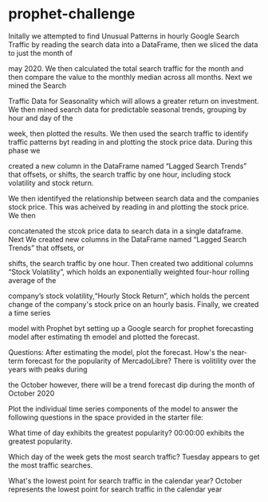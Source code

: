 # prophet-challenge

Initally we attempted to find Unusual Patterns in hourly Google Search Traffic by reading the search data into a DataFrame, then we sliced the data to just the month of

may 2020. We then calculated the total search traffic for the month and then compare the value to the monthly median across all months. Next we mined the Search

Traffic Data for Seasonality which will allows a greater return on investment. We then mined search data for predictable seasonal trends, grouping by hour and day of the

week, then plotted the results.  We then used the search traffic to identify traffic patterns byt reading in and plotting the stock price data. During this phase we

created a new column in the DataFrame named “Lagged Search Trends” that offsets, or shifts, the search traffic by one hour, including stock volatility and stock return.

We then identifyed the relationship between search data and the companies stock price.  This was acheived by reading in and plotting the stock price. We then

concatenated the stcok price data to search data in a single dataframe. Next We created new columns in the DataFrame named “Lagged Search Trends” that offsets, or 
 
shifts, the search traffic by one hour. Then created two additional columns “Stock Volatility”, which holds an exponentially weighted four-hour rolling average of the

company’s stock volatility,“Hourly Stock Return”, which holds the percent change of the company's stock price on an hourly basis. Finally, we created a time series 

model with Prophet byt setting up a Google search for prophet forecasting model after estimating th emodel and plotted the forecast.


Questions:
After estimating the model, plot the forecast. How's the near-term forecast for the popularity of MercadoLibre?  There is volitility over the years with peaks during 

the October however, there will be a trend forecast dip during the month of October 2020 

Plot the individual time series components of the model to answer the following questions in the space provided in the starter file:

What time of day exhibits the greatest popularity?
00:00:00 exhibits the greatest popularity.

Which day of the week gets the most search traffic?
Tuesday appears to get the most traffic searches.

What's the lowest point for search traffic in the calendar year?
October represents the lowest point for search traffic in the calendar year
